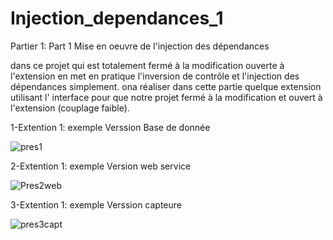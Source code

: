 # Injection_dependances_1

Partier 1: Part 1  Mise en oeuvre de l'injection des dépendances 

dans ce projet qui est totalement fermé à la modification ouverte à l'extension en met en pratique l'inversion de contrôle
et l'injection des dépendances simplement.
ona réaliser dans cette partie quelque extension utilisant l' interface pour que notre projet
fermé à la modification et ouvert à l'extension (couplage faible).


1-Extention 1: exemple Verssion Base de donnée

![pres1](https://user-images.githubusercontent.com/102171677/162340580-4360d96a-c341-4988-a927-45d97559cc7c.png)

2-Extention 1: exemple Version web service

![Pres2web](https://user-images.githubusercontent.com/102171677/162340631-2d311862-db6d-4128-b628-eeefbcc6a2a8.png)

3-Extention 1: exemple Verssion capteure

![pres3capt](https://user-images.githubusercontent.com/102171677/162340706-78927654-5950-4203-ba3e-3c9058d115f6.png)

